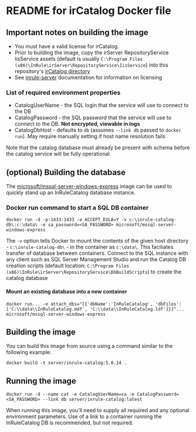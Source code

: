 # README for irCatalog Docker file

## Important notes on building the image

* You must have a valid license for irCatalog.
* Prior to building the image, copy the irServer RepositoryService IisService assets (default is usually `C:\Program Files (x86)\InRule\irServer\RepositoryService\IisService`) into this repository's [irCatalog directory](/irCatalog/)
* See [inrule-server](/inrule-server/) documentation for information on licensing

### List of required environment properties

* CatalogUserName - the SQL login that the service will use to connect to the DB
* CatalogPassword - the SQL password that the service will use to connect to the DB. **Not encrypted, viewable in logs**
* CatalogDbHost - defaults to `db` (assumes `--link db` passed to `docker run`). May require manually setting if host name resolution fails

Note that the catalog database must already be present with schema before the catalog service will be fully operational.

## (optional) Building the database

The [microsoft/mssql-server-windows-express](https://hub.docker.com/r/microsoft/mssql-server-windows-express/) image can be used to quickly stand up an InRuleCatalog database instance.

### Docker run command to start a SQL DB container

```docker run -d -p:1433:1433 -e ACCEPT_EULA=Y -v c:\inrule-catalog-db\:c:\data\ -e sa_password=<SA_PASSWORD> microsoft/mssql-server-windows-express```

The `-v` option tells Docker to mount the contents of the given host directory - `c:\inrule-catalog-db\` - in the container as `c:\data\`. This faciliates transfer of database between containers. Connect to the SQL instance with any client such as SQL Server Management Studio and run the Catalog DB creation scripts (default location: `C:\Program Files (x86)\InRule\irServer\RepositoryService\DbBuildScripts`) to create the catalog database

#### Mount an existing database into a new container

```docker run... -e attach_dbs="[{'dbName':'InRuleCatalog', 'dbFiles': ['C:\\data\\InRuleCatalog.mdf', 'C:\\data\\InRuleCatalog.ldf']}]"... microsoft/mssql-server-windows-express```

## Building the image

You can build this image from source using a command similar to the following example:

`docker build -t server/inrule-catalog:5.0.14 .`

## Running the image

`docker run -d --name cat -e CatalogUserName=sa -e CatalogPassword=<SA_PASSWORD> --link db server/inrule-catalog:latest`

When running this image, you'll need to supply all required and any optional environment parameters. Use of a link to a container running the InRuleCatalog DB is recommended, but not required.
